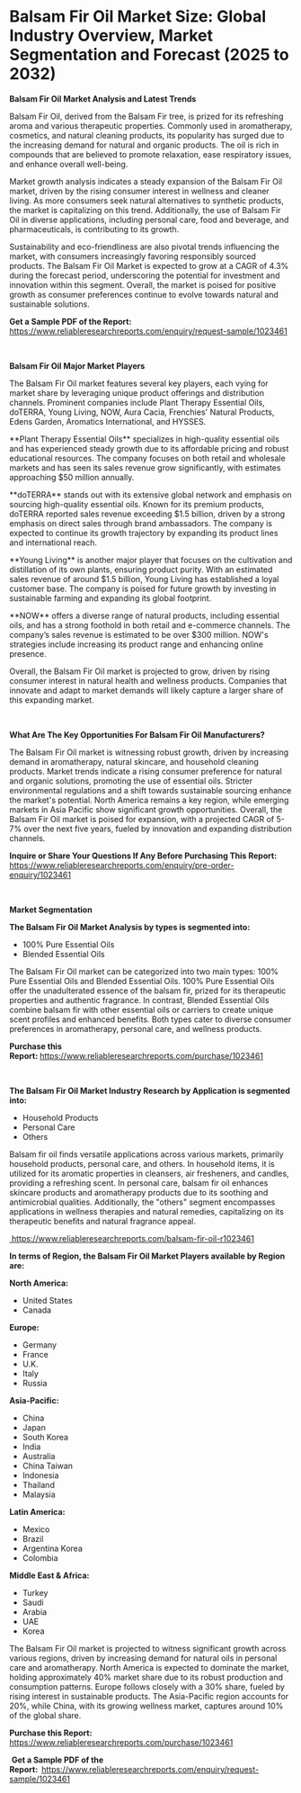 <p><h1>Balsam Fir Oil Market Size: Global Industry Overview, Market Segmentation and Forecast (2025 to 2032)</h1></p><p><strong>Balsam Fir Oil Market Analysis and Latest Trends</strong></p>
<p><p>Balsam Fir Oil, derived from the Balsam Fir tree, is prized for its refreshing aroma and various therapeutic properties. Commonly used in aromatherapy, cosmetics, and natural cleaning products, its popularity has surged due to the increasing demand for natural and organic products. The oil is rich in compounds that are believed to promote relaxation, ease respiratory issues, and enhance overall well-being. </p><p>Market growth analysis indicates a steady expansion of the Balsam Fir Oil market, driven by the rising consumer interest in wellness and cleaner living. As more consumers seek natural alternatives to synthetic products, the market is capitalizing on this trend. Additionally, the use of Balsam Fir Oil in diverse applications, including personal care, food and beverage, and pharmaceuticals, is contributing to its growth. </p><p>Sustainability and eco-friendliness are also pivotal trends influencing the market, with consumers increasingly favoring responsibly sourced products. The Balsam Fir Oil Market is expected to grow at a CAGR of 4.3% during the forecast period, underscoring the potential for investment and innovation within this segment. Overall, the market is poised for positive growth as consumer preferences continue to evolve towards natural and sustainable solutions.</p></p>
<p><strong>Get a Sample PDF of the Report:&nbsp;</strong> <a href="https://www.reliableresearchreports.com/enquiry/request-sample/1023461?utm_campaign=48&utm_medium=2&utm_source=Github&utm_content=ia&utm_term=17042025&utm_id=balsam-fir-oil">https://www.reliableresearchreports.com/enquiry/request-sample/1023461</a></p>
<p>&nbsp;</p>
<p><strong>Balsam Fir Oil Major Market Players</strong></p>
<p><p>The Balsam Fir Oil market features several key players, each vying for market share by leveraging unique product offerings and distribution channels. Prominent companies include Plant Therapy Essential Oils, doTERRA, Young Living, NOW, Aura Cacia, Frenchies' Natural Products, Edens Garden, Aromatics International, and HYSSES.</p><p>**Plant Therapy Essential Oils** specializes in high-quality essential oils and has experienced steady growth due to its affordable pricing and robust educational resources. The company focuses on both retail and wholesale markets and has seen its sales revenue grow significantly, with estimates approaching $50 million annually.</p><p>**doTERRA** stands out with its extensive global network and emphasis on sourcing high-quality essential oils. Known for its premium products, doTERRA reported sales revenue exceeding $1.5 billion, driven by a strong emphasis on direct sales through brand ambassadors. The company is expected to continue its growth trajectory by expanding its product lines and international reach.</p><p>**Young Living** is another major player that focuses on the cultivation and distillation of its own plants, ensuring product purity. With an estimated sales revenue of around $1.5 billion, Young Living has established a loyal customer base. The company is poised for future growth by investing in sustainable farming and expanding its global footprint.</p><p>**NOW** offers a diverse range of natural products, including essential oils, and has a strong foothold in both retail and e-commerce channels. The company’s sales revenue is estimated to be over $300 million. NOW's strategies include increasing its product range and enhancing online presence.</p><p>Overall, the Balsam Fir Oil market is projected to grow, driven by rising consumer interest in natural health and wellness products. Companies that innovate and adapt to market demands will likely capture a larger share of this expanding market.</p></p>
<p>&nbsp;</p>
<p><strong>What Are The Key Opportunities For Balsam Fir Oil Manufacturers?</strong></p>
<p><p>The Balsam Fir Oil market is witnessing robust growth, driven by increasing demand in aromatherapy, natural skincare, and household cleaning products. Market trends indicate a rising consumer preference for natural and organic solutions, promoting the use of essential oils. Stricter environmental regulations and a shift towards sustainable sourcing enhance the market's potential. North America remains a key region, while emerging markets in Asia Pacific show significant growth opportunities. Overall, the Balsam Fir Oil market is poised for expansion, with a projected CAGR of 5-7% over the next five years, fueled by innovation and expanding distribution channels.</p></p>
<p><strong>Inquire or Share Your Questions If Any Before Purchasing This Report:</strong> <a href="https://www.reliableresearchreports.com/enquiry/pre-order-enquiry/1023461?utm_campaign=48&utm_medium=2&utm_source=Github&utm_content=ia&utm_term=17042025&utm_id=balsam-fir-oil">https://www.reliableresearchreports.com/enquiry/pre-order-enquiry/1023461</a></p>
<p>&nbsp;</p>
<p><strong>Market Segmentation</strong></p>
<p><strong>The Balsam Fir Oil Market Analysis by types is segmented into:</strong></p>
<p><ul><li>100% Pure Essential Oils</li><li>Blended Essential Oils</li></ul></p>
<p><p>The Balsam Fir Oil market can be categorized into two main types: 100% Pure Essential Oils and Blended Essential Oils. 100% Pure Essential Oils offer the unadulterated essence of the balsam fir, prized for its therapeutic properties and authentic fragrance. In contrast, Blended Essential Oils combine balsam fir with other essential oils or carriers to create unique scent profiles and enhanced benefits. Both types cater to diverse consumer preferences in aromatherapy, personal care, and wellness products.</p></p>
<p><strong>Purchase this Report:&nbsp;</strong><a href="https://www.reliableresearchreports.com/purchase/1023461?utm_campaign=48&utm_medium=2&utm_source=Github&utm_content=ia&utm_term=17042025&utm_id=balsam-fir-oil">https://www.reliableresearchreports.com/purchase/1023461</a></p>
<p>&nbsp;</p>
<p><strong>The Balsam Fir Oil Market Industry Research by Application is segmented into:</strong></p>
<p><ul><li>Household Products</li><li>Personal Care</li><li>Others</li></ul></p>
<p><p>Balsam fir oil finds versatile applications across various markets, primarily household products, personal care, and others. In household items, it is utilized for its aromatic properties in cleansers, air fresheners, and candles, providing a refreshing scent. In personal care, balsam fir oil enhances skincare products and aromatherapy products due to its soothing and antimicrobial qualities. Additionally, the "others" segment encompasses applications in wellness therapies and natural remedies, capitalizing on its therapeutic benefits and natural fragrance appeal.</p></p>
<p><a href="https://www.reliableresearchreports.com/balsam-fir-oil-r1023461?utm_campaign=48&utm_medium=2&utm_source=Github&utm_content=ia&utm_term=17042025&utm_id=balsam-fir-oil">&nbsp;https://www.reliableresearchreports.com/balsam-fir-oil-r1023461</a></p>
<p><strong>In terms of Region, the Balsam Fir Oil Market Players available by Region are:</strong></p>
<p>
    <p> <strong> North America: </strong>
        <ul>
            <li>United States</li>
            <li>Canada</li>
        </ul>
        </p> 
    <p> <strong> Europe: </strong>
        <ul>
            <li>Germany</li>
            <li>France</li>
            <li>U.K.</li>
            <li>Italy</li>
            <li>Russia</li>
        </ul>
        </p> 
    <p> <strong> Asia-Pacific: </strong>
        <ul>
            <li>China</li>
            <li>Japan</li>
            <li>South Korea</li>
            <li>India</li>
            <li>Australia</li>
            <li>China Taiwan</li>
            <li>Indonesia</li>
            <li>Thailand</li>
            <li>Malaysia</li>
        </ul>
        </p> 
    <p> <strong> Latin America: </strong>
        <ul>
            <li>Mexico</li>
            <li>Brazil</li>
            <li>Argentina Korea</li>
            <li>Colombia</li>
        </ul>
        </p> 
    <p> <strong> Middle East & Africa: </strong>
        <ul>
            <li>Turkey</li>
            <li>Saudi</li>
            <li>Arabia</li>
            <li>UAE</li>
            <li>Korea</li>
        </ul>
    </p>
    </p>
<p><p>The Balsam Fir Oil market is projected to witness significant growth across various regions, driven by increasing demand for natural oils in personal care and aromatherapy. North America is expected to dominate the market, holding approximately 40% market share due to its robust production and consumption patterns. Europe follows closely with a 30% share, fueled by rising interest in sustainable products. The Asia-Pacific region accounts for 20%, while China, with its growing wellness market, captures around 10% of the global share.</p></p>
<p><strong>Purchase this Report: </strong><a href="https://www.reliableresearchreports.com/purchase/1023461?utm_campaign=48&utm_medium=2&utm_source=Github&utm_content=ia&utm_term=17042025&utm_id=balsam-fir-oil">https://www.reliableresearchreports.com/purchase/1023461</a></p>
<p>&nbsp;<strong>Get a Sample PDF of the Report:&nbsp;&nbsp;</strong><a href="https://www.reliableresearchreports.com/enquiry/request-sample/1023461?utm_campaign=48&utm_medium=2&utm_source=Github&utm_content=ia&utm_term=17042025&utm_id=balsam-fir-oil">https://www.reliableresearchreports.com/enquiry/request-sample/1023461</a></p>
<p><strong></strong></p>
<p><p></p><p></p><p></p></p>